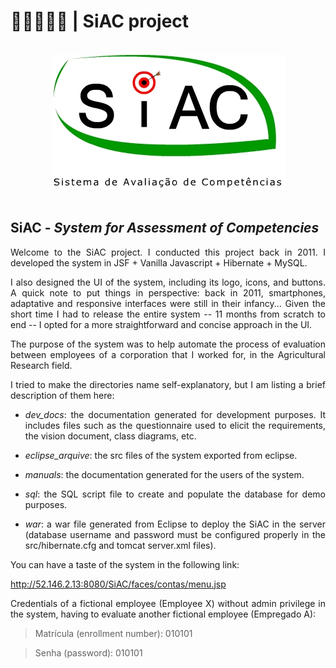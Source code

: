 # 👩‍🌾🧪👨‍🌾 | SiAC project

<br/>
<div align="center">                                                             
  <img src="./siaclogo.jpg" alt="SiAC Logo">
</div>  
<br/>

## SiAC - _System for Assessment of Competencies_

<section>
<div align="justify">
  
Welcome to the SiAC project. I conducted this project back in 2011. I developed the system in JSF + Vanilla Javascript + Hibernate + MySQL. 

I also designed the UI of the system, including its logo, icons, and buttons. A quick note to put things in perspective: back in 2011, smartphones, adaptative and responsive interfaces were still in their infancy... Given the short time I had to release the entire system -- 11 months from scratch to end -- I opted for a more straightforward and concise approach in the UI.

The purpose of the system was to help automate the process of evaluation between employees of a corporation that I worked for, in the Agricultural Research field.

I tried to make the directories name self-explanatory, but I am listing a brief description of them here:

* _dev_docs_: the documentation generated for development purposes. It includes files such as the questionnaire used to elicit the requirements, the vision document, class diagrams, etc.

* _eclipse_arquive_: the src files of the system exported from eclipse. 

* _manuals_: the documentation generated for the users of the system.

* _sql_: the SQL script file to create and populate the database for demo purposes.

* _war_: a war file generated from Eclipse to deploy the SiAC in the server (database username and password must be configured properly in the src/hibernate.cfg and tomcat server.xml files).
  
  


You can have a taste of the system in the following link:

http://52.146.2.13:8080/SiAC/faces/contas/menu.jsp

Credentials of a fictional employee (Employee X) without admin privilege in the system, having to evaluate another fictional employee (Empregado A):

> Matrícula (enrollment number): 010101

> Senha (password): 010101

<div>
</section>



